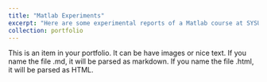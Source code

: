 ```yaml
---
title: "Matlab Experiments"
excerpt: "Here are some experimental reports of a Matlab course at SYSU<br/><img src='/images/Matlab2.jpg'>"
collection: portfolio
---
```


This is an item in your portfolio. It can be have images or nice text. If you name the file .md, it will be parsed as markdown. If you name the file .html, it will be parsed as HTML. 
